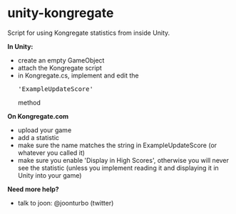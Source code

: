 unity-kongregate
================

Script for using Kongregate statistics from inside Unity.

<b>In Unity:</b>
* create an empty GameObject
* attach the Kongregate script
* in Kongregate.cs, implement and edit the <pre>'ExampleUpdateScore'</pre> method

<b>On Kongregate.com</b>
* upload your game
* add a statistic
* make sure the name matches the string in ExampleUpdateScore (or whatever you called it)
* make sure you enable 'Display in High Scores', otherwise you will never see the statistic (unless you implement reading it and displaying it in Unity into your game)

<b>Need more help?</b>
* talk to joon: @joonturbo (twitter)
